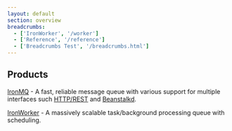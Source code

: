 ```yaml
---
layout: default
section: overview
breadcrumbs:
  - ['IronWorker', '/worker']
  - ['Reference', '/reference']
  - ['Breadcrumbs Test', '/breadcrumbs.html']
---
```


## Products
[IronMQ](/mq) - A fast, reliable message queue with various support for multiple interfaces such [HTTP/REST](/mq/api) and [Beanstalkd](/mq/beanstalkd).

[IronWorker](/worker) - A massively scalable task/background processing queue with scheduling.

